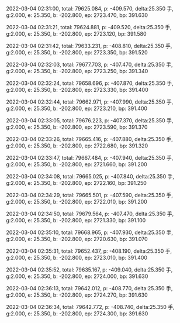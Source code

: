 2022-03-04 02:31:00, total: 79625.084, p: -409.570, delta:25.350 手, g:2.000, e: 25.350, b: -202.800, ep: 2723.470, bp: 391.630

2022-03-04 02:31:21, total: 79624.881, p: -409.520, delta:25.350 手, g:2.000, e: 25.350, b: -202.800, ep: 2723.120, bp: 391.580

2022-03-04 02:31:42, total: 79633.231, p: -408.810, delta:25.350 手, g:2.000, e: 25.350, b: -202.800, ep: 2723.350, bp: 391.520

2022-03-04 02:32:03, total: 79677.703, p: -407.470, delta:25.350 手, g:2.000, e: 25.350, b: -202.800, ep: 2723.250, bp: 391.340

2022-03-04 02:32:24, total: 79658.696, p: -407.870, delta:25.350 手, g:2.000, e: 25.350, b: -202.800, ep: 2723.330, bp: 391.400

2022-03-04 02:32:44, total: 79662.971, p: -407.990, delta:25.350 手, g:2.000, e: 25.350, b: -202.800, ep: 2723.210, bp: 391.400

2022-03-04 02:33:05, total: 79676.223, p: -407.370, delta:25.350 手, g:2.000, e: 25.350, b: -202.800, ep: 2723.590, bp: 391.370

2022-03-04 02:33:26, total: 79665.416, p: -407.880, delta:25.350 手, g:2.000, e: 25.350, b: -202.800, ep: 2722.680, bp: 391.320

2022-03-04 02:33:47, total: 79667.484, p: -407.940, delta:25.350 手, g:2.000, e: 25.350, b: -202.800, ep: 2721.660, bp: 391.200

2022-03-04 02:34:08, total: 79665.025, p: -407.840, delta:25.350 手, g:2.000, e: 25.350, b: -202.800, ep: 2722.160, bp: 391.250

2022-03-04 02:34:29, total: 79665.501, p: -407.590, delta:25.350 手, g:2.000, e: 25.350, b: -202.800, ep: 2722.010, bp: 391.200

2022-03-04 02:34:50, total: 79679.564, p: -407.470, delta:25.350 手, g:2.000, e: 25.350, b: -202.800, ep: 2721.330, bp: 391.100

2022-03-04 02:35:10, total: 79668.965, p: -407.930, delta:25.350 手, g:2.000, e: 25.350, b: -202.800, ep: 2720.630, bp: 391.070

2022-03-04 02:35:31, total: 79652.437, p: -408.190, delta:25.350 手, g:2.000, e: 25.350, b: -202.800, ep: 2723.010, bp: 391.400

2022-03-04 02:35:52, total: 79635.167, p: -409.040, delta:25.350 手, g:2.000, e: 25.350, b: -202.800, ep: 2724.000, bp: 391.630

2022-03-04 02:36:13, total: 79642.012, p: -408.770, delta:25.350 手, g:2.000, e: 25.350, b: -202.800, ep: 2724.270, bp: 391.630

2022-03-04 02:36:34, total: 79642.772, p: -408.740, delta:25.350 手, g:2.000, e: 25.350, b: -202.800, ep: 2724.300, bp: 391.630
